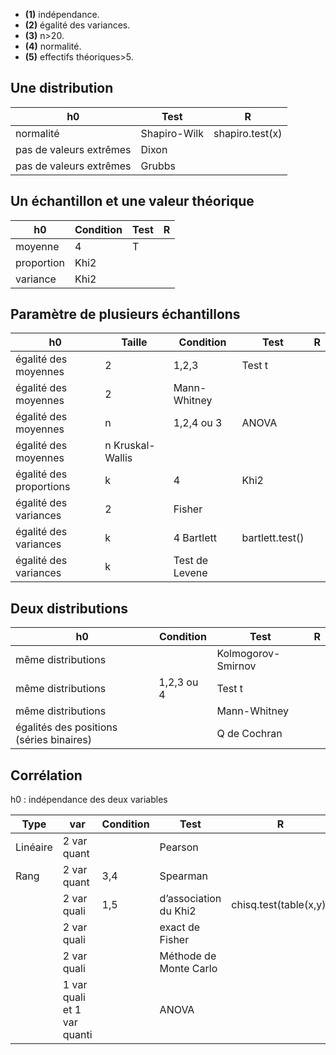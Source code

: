 * **(1)** indépendance.
* **(2)** égalité des variances.
* **(3)** n>20.
* **(4)** normalité.
* **(5)** effectifs théoriques>5.

## Une distribution

| h0 | Test | R |
|---|---|---|
| normalité | Shapiro-Wilk | shapiro.test(x) |
| pas de valeurs extrêmes | Dixon | |
| pas de valeurs extrêmes | Grubbs | |

## Un échantillon et une valeur théorique

| h0 | Condition | Test | R |
|---|---|---|---|
| moyenne | 4 | T | |
| proportion | Khi2 | |
| variance | Khi2 | |

## Paramètre de plusieurs échantillons

| h0 | Taille | Condition | Test | R |
|---|---|---|---|---|
| égalité des moyennes | 2 | 1,2,3 | Test t | |
| égalité des moyennes | 2 | Mann-Whitney | |
| égalité des moyennes | n | 1,2,4 ou 3 | ANOVA | |
| égalité des moyennes | n Kruskal-Wallis | |
| égalité des proportions | k | 4 | Khi2 | |
| égalité des variances | 2 | Fisher | |
| égalité des variances | k | 4 Bartlett | bartlett.test() |
| égalité des variances | k | Test de Levene | |

## Deux distributions

| h0 | Condition | Test | R |
|---|---|---|---|
| même distributions | | Kolmogorov-Smirnov | |
| même distributions | 1,2,3 ou 4 | Test t | 
| même distributions | | Mann-Whitney |
| égalités des positions (séries binaires) | | Q de Cochran |

## Corrélation

h0 : indépendance des deux variables

| Type | var | Condition | Test | R |
|---|---|---|---|---|
| Linéaire | 2 var quant | | Pearson | |
| Rang | 2 var quant | 3,4 | Spearman | |
| | 2 var quali | 1,5 | d’association du Khi2 | chisq.test(table(x,y)) |
| | 2 var quali |  | exact de Fisher | |
| | 2 var quali |  | Méthode de Monte Carlo | |
| | 1 var quali et 1 var quanti | | ANOVA | |
